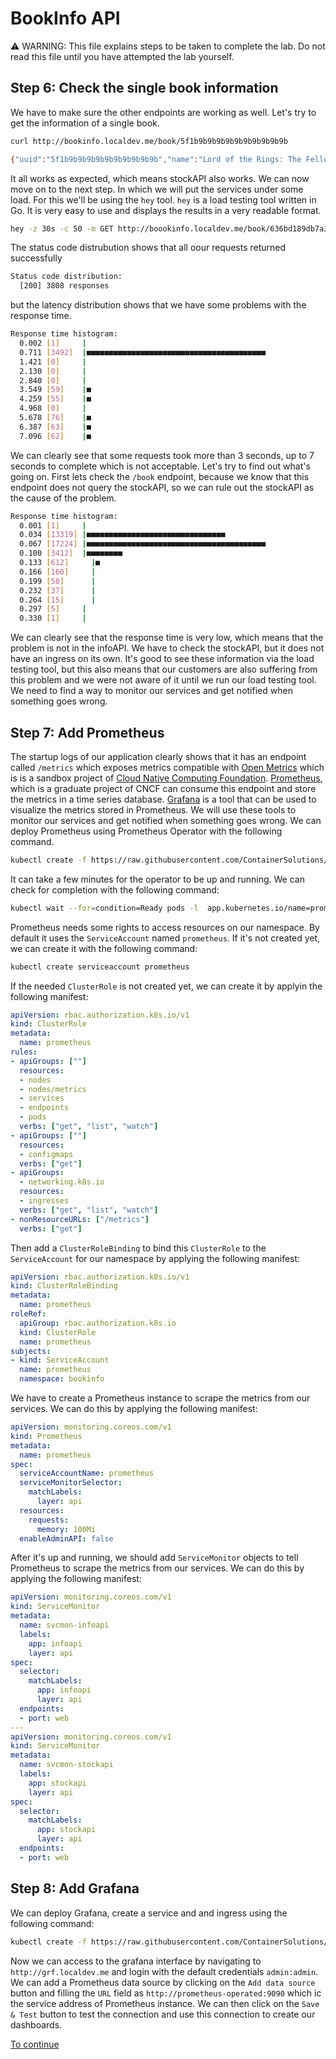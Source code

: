 # BookInfo API

⚠️ WARNING: This file explains steps to be taken to complete the lab. Do not read this file until you have attempted the lab yourself.

## Step 6: Check the single book information
We have to make sure the other endpoints are working as well. Let's try to get the information of a single book.
```bash
curl http://bookinfo.localdev.me/book/5f1b9b9b9b9b9b9b9b9b9b9b
```
```bash
{"uuid":"5f1b9b9b9b9b9b9b9b9b9b9b","name":"Lord of the Rings: The Fellowship of the Ring","author":"J.R.R. Tolkien","currentStock":234}
```
It all works as expected, which means stockAPI also works. We can now move on to the next step. In which we will put the services under some load. For this we'll be using the `hey` tool. `hey` is a load testing tool written in Go. It is very easy to use and displays the results in a very readable format. 
```bash
hey -z 30s -c 50 -m GET http://boookinfo.localdev.me/book/636bd189db7a3afe9ac84af5
```
The status code distrubution shows that all oour requests returned successfully
```bash
Status code distribution:
  [200]	3808 responses
```
but the latency distribution shows that we have some problems with the response time.
```bash
Response time histogram:
  0.002 [1]	    |
  0.711 [3492]	|■■■■■■■■■■■■■■■■■■■■■■■■■■■■■■■■■■■■■■■■
  1.421 [0]	    |
  2.130 [0]   	|
  2.840 [0]	    |
  3.549 [59]   	|■
  4.259 [55]  	|■
  4.968 [0]   	|
  5.678 [76]  	|■
  6.387 [63]  	|■
  7.096 [62]    |■
```
We can clearly see that some requests took more than 3 seconds, up to 7 seconds to complete which is not acceptable. Let's try to find out what's going on.
First lets check the `/book` endpoint, because we know that this endpoint does not query the stockAPI, so we can rule out the stockAPI as the cause of the problem.
```bash
Response time histogram:
  0.001 [1]	    |
  0.034 [13319]	|■■■■■■■■■■■■■■■■■■■■■■■■■■■■■■■
  0.067 [17224]	|■■■■■■■■■■■■■■■■■■■■■■■■■■■■■■■■■■■■■■■■
  0.100 [3412]	|■■■■■■■■
  0.133 [612]	  |■
  0.166 [160]	  |
  0.199 [58]	  |
  0.232 [37]	  |
  0.264 [15]	  |
  0.297 [5]	    |
  0.330 [1]	    |
```
We can clearly see that the response time is very low, which means that the problem is not in the infoAPI. We have to check the stockAPI, but it does not have an ingress on its own.
It's good to see these information via the load testing tool, but this also means that our customers are also suffering from this problem and we were not aware of it until we run our load testing tool. We need to find a way to monitor our services and get notified when something goes wrong.  

## Step 7: Add Prometheus
The startup logs of our application clearly shows that it has an endpoint called `/metrics` which exposes metrics compatible with [Open Metrics](https://openmetrics.io/) which is is a sandbox project of [Cloud Native Computing Foundation](https://www.cncf.io/). [Prometheus](https://prometheus.io/), which is a graduate project of CNCF can consume this endpoint and store the metrics in a time series database. [Grafana](https://grafana.com/) is a tool that can be used to visualize the metrics stored in Prometheus. We will use these tools to monitor our services and get notified when something goes wrong.
We can deploy Prometheus using Prometheus Operator with the following command.
```bash
kubectl create -f https://raw.githubusercontent.com/ContainerSolutions/bookinfo/main/k8s/final/prom-bundle/prom-bundle.yaml
```
It can take a few minutes for the operator to be up and running. We can check for completion with the following command:
```bash
kubectl wait --for=condition=Ready pods -l  app.kubernetes.io/name=prometheus-operator -n default
```
Prometheus needs some rights to access resources on our namespace. By default it uses the `ServiceAccount` named `prometheus`. If it's not created yet, we can create it with the following command:
```bash
kubectl create serviceaccount prometheus
```
If the needed `ClusterRole` is not created yet, we can create it by applyin the following manifest:
```yaml
apiVersion: rbac.authorization.k8s.io/v1
kind: ClusterRole
metadata:
  name: prometheus
rules:
- apiGroups: [""]
  resources:
  - nodes
  - nodes/metrics
  - services
  - endpoints
  - pods
  verbs: ["get", "list", "watch"]
- apiGroups: [""]
  resources:
  - configmaps
  verbs: ["get"]
- apiGroups:
  - networking.k8s.io
  resources:
  - ingresses
  verbs: ["get", "list", "watch"]
- nonResourceURLs: ["/metrics"]
  verbs: ["get"]
```
Then add a `ClusterRoleBinding` to bind this `ClusterRole` to the `ServiceAccount` for our namespace by applying the following manifest:
```yaml
apiVersion: rbac.authorization.k8s.io/v1
kind: ClusterRoleBinding
metadata:
  name: prometheus
roleRef:
  apiGroup: rbac.authorization.k8s.io
  kind: ClusterRole
  name: prometheus
subjects:
- kind: ServiceAccount
  name: prometheus
  namespace: bookinfo
```
We have to create a Prometheus instance to scrape the metrics from our services. We can do this by applying the following manifest:
```yaml
apiVersion: monitoring.coreos.com/v1
kind: Prometheus
metadata:
  name: prometheus
spec:
  serviceAccountName: prometheus
  serviceMonitorSelector:
    matchLabels:
      layer: api
  resources:
    requests:
      memory: 100Mi
  enableAdminAPI: false
```
After it's up and running, we should add `ServiceMonitor` objects to tell Prometheus to scrape the metrics from our services. We can do this by applying the following manifest:
```yaml
apiVersion: monitoring.coreos.com/v1
kind: ServiceMonitor
metadata:
  name: svcmon-infoapi
  labels:
    app: infoapi
    layer: api
spec:
  selector:
    matchLabels:
      app: infoapi
      layer: api
  endpoints:
  - port: web
---
apiVersion: monitoring.coreos.com/v1
kind: ServiceMonitor
metadata:
  name: svcmon-stockapi
  labels:
    app: stockapi
    layer: api
spec:
  selector:
    matchLabels:
      app: stockapi
      layer: api
  endpoints:
  - port: web
```
## Step 8: Add Grafana
We can deploy Grafana, create a service and and ingress using the following command:
```bash
kubectl create -f https://raw.githubusercontent.com/ContainerSolutions/bookinfo/main/k8s/final/20-grafana.yaml
```
Now we can access to the grafana interface by navigating to `http://grf.localdev.me` and login with the default credentials `admin:admin`. We can add a Prometheus data source by clicking on the `Add data source` button and filling the `URL` field as `http://prometheus-operated:9090` which ic the service address of Prometheus instance. We can then click on the `Save & Test` button to test the connection and use this connection to create our dashboards.


[To continue](SOLUTION-3.md)